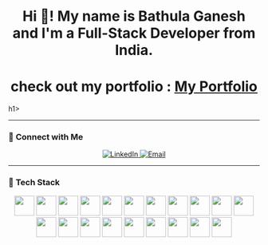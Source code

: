 <h1 align="center">Hi 👋! My name is Bathula Ganesh and I'm a Full-Stack Developer from India.</h1>
<h1 align="center">check out my portfolio : <a href="https://bathulaganesh1234.github.io/Portfolio/"><u>My Portfolio</u></a></h1>h1>

---

### 🔗 **Connect with Me**
<p align="center">
  <a href="https://www.linkedin.com/in/bathula-ganesh-816796260/" target="_blank">
    <img src="https://img.shields.io/badge/LinkedIn-0077B5?style=for-the-badge&logo=linkedin&logoColor=white" alt="LinkedIn">
  </a>
  <a href="mailto:bathulaganesh111@gmail.com">
    <img src="https://img.shields.io/badge/Email-D14836?style=for-the-badge&logo=gmail&logoColor=white" alt="Email">
  </a>
</p>

---

### 🚀 **Tech Stack**
<p align="center">
  <img src="https://cdn.jsdelivr.net/gh/devicons/devicon/icons/java/java-original.svg" height="40">
  <img src="https://cdn.jsdelivr.net/gh/devicons/devicon/icons/python/python-original.svg" height="40">
  <img src="https://cdn.jsdelivr.net/gh/devicons/devicon/icons/c/c-original.svg" height="40">
  <img src="https://cdn.jsdelivr.net/gh/devicons/devicon/icons/sqlite/sqlite-original.svg" height="40">
  <img src="https://cdn.jsdelivr.net/gh/devicons/devicon/icons/mysql/mysql-original.svg" height="40">
  <img src="https://cdn.jsdelivr.net/gh/devicons/devicon/icons/postgresql/postgresql-original.svg" height="40">
  <img src="https://cdn.jsdelivr.net/gh/devicons/devicon/icons/mongodb/mongodb-original.svg" height="40">
  <img src="https://cdn.jsdelivr.net/gh/devicons/devicon/icons/html5/html5-original.svg" height="40">
  <img src="https://cdn.jsdelivr.net/gh/devicons/devicon/icons/css3/css3-original.svg" height="40">
  <img src="https://cdn.jsdelivr.net/gh/devicons/devicon/icons/javascript/javascript-original.svg" height="40">
  <img src="https://cdn.jsdelivr.net/gh/devicons/devicon/icons/nodejs/nodejs-original.svg" height="40">
  <img src="https://cdn.jsdelivr.net/gh/devicons/devicon/icons/react/react-original.svg" height="40">
  <img src="https://cdn.jsdelivr.net/gh/devicons/devicon/icons/flask/flask-original.svg" height="40">
  <img src="https://cdn.jsdelivr.net/gh/devicons/devicon/icons/django/django-plain.svg" height="40">
  <img src="https://cdn.jsdelivr.net/gh/devicons/devicon/icons/tensorflow/tensorflow-original.svg" height="40">
  <img src="https://upload.wikimedia.org/wikipedia/commons/a/ae/Keras_logo.svg" height="40">
  <img src="https://upload.wikimedia.org/wikipedia/commons/3/3f/OpenCV_Logo_with_text.png" height="40">
  <img src="https://upload.wikimedia.org/wikipedia/commons/thumb/3/31/NumPy_logo_2020.svg/256px-NumPy_logo_2020.svg.png" height="40">
  <img src="https://upload.wikimedia.org/wikipedia/commons/e/ed/Pandas_logo.svg" height="40">
  <img src="https://upload.wikimedia.org/wikipedia/commons/8/84/Matplotlib_icon.svg" height="40">
</p>
